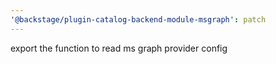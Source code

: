 ```yaml
---
'@backstage/plugin-catalog-backend-module-msgraph': patch
---
```


export the function to read ms graph provider config
